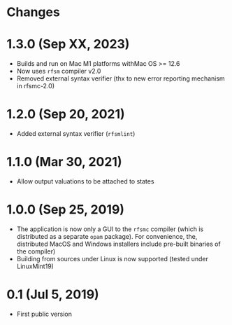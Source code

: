 # Changes

# 1.3.0 (Sep XX, 2023)

* Builds and run on Mac M1 platforms withMac OS >= 12.6
* Now uses `rfsm` compiler v2.0
* Removed external syntax verifier (thx to new error reporting mechanism in rfsmc-2.0)

# 1.2.0 (Sep 20, 2021)

* Added external syntax verifier (`rfsmlint`) 

# 1.1.0 (Mar 30, 2021)

* Allow output valuations to be attached to states 

# 1.0.0 (Sep 25, 2019)
* The application is now only a GUI to the `rfsmc` compiler (which is distributed as a separate
  `opam` package). For convenience, the, distributed MacOS and Windows
  installers include pre-built binaries of the compiler)
* Building from sources under Linux is now supported (tested under LinuxMint19)

# 0.1 (Jul 5, 2019)
* First public version
